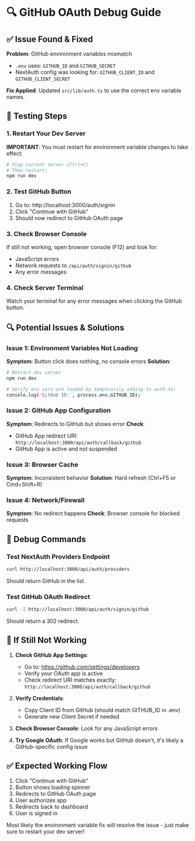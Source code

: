 # 🔍 GitHub OAuth Debug Guide

## ✅ **Issue Found & Fixed**

**Problem**: GitHub environment variables mismatch
- `.env` uses: `GITHUB_ID` and `GITHUB_SECRET`
- NextAuth config was looking for: `GITHUB_CLIENT_ID` and `GITHUB_CLIENT_SECRET`

**Fix Applied**: Updated `src/lib/auth.ts` to use the correct env variable names.

## 🧪 **Testing Steps**

### 1. Restart Your Dev Server
**IMPORTANT**: You must restart for environment variable changes to take effect:
```bash
# Stop current server (Ctrl+C)
# Then restart:
npm run dev
```

### 2. Test GitHub Button
1. Go to: http://localhost:3000/auth/signin
2. Click "Continue with GitHub"
3. Should now redirect to GitHub OAuth page

### 3. Check Browser Console
If still not working, open browser console (F12) and look for:
- JavaScript errors
- Network requests to `/api/auth/signin/github`
- Any error messages

### 4. Check Server Terminal
Watch your terminal for any error messages when clicking the GitHub button.

## 🔍 **Potential Issues & Solutions**

### Issue 1: Environment Variables Not Loading
**Symptom**: Button click does nothing, no console errors
**Solution**: 
```bash
# Restart dev server
npm run dev

# Verify env vars are loaded by temporarily adding to auth.ts:
console.log('GitHub ID:', process.env.GITHUB_ID);
```

### Issue 2: GitHub App Configuration
**Symptom**: Redirects to GitHub but shows error
**Check**: 
- GitHub App redirect URI: `http://localhost:3000/api/auth/callback/github`
- GitHub App is active and not suspended

### Issue 3: Browser Cache
**Symptom**: Inconsistent behavior
**Solution**: Hard refresh (Ctrl+F5 or Cmd+Shift+R)

### Issue 4: Network/Firewall
**Symptom**: No redirect happens
**Check**: Browser console for blocked requests

## 🔧 **Debug Commands**

### Test NextAuth Providers Endpoint
```bash
curl http://localhost:3000/api/auth/providers
```
Should return GitHub in the list.

### Test GitHub OAuth Redirect
```bash
curl -I http://localhost:3000/api/auth/signin/github
```
Should return a 302 redirect.

## 🚨 **If Still Not Working**

1. **Check GitHub App Settings**:
   - Go to: https://github.com/settings/developers
   - Verify your OAuth app is active
   - Check redirect URI matches exactly: `http://localhost:3000/api/auth/callback/github`

2. **Verify Credentials**:
   - Copy Client ID from GitHub (should match GITHUB_ID in .env)
   - Generate new Client Secret if needed

3. **Check Browser Console**: Look for any JavaScript errors

4. **Try Google OAuth**: If Google works but GitHub doesn't, it's likely a GitHub-specific config issue

## ✅ **Expected Working Flow**

1. Click "Continue with GitHub"
2. Button shows loading spinner
3. Redirects to GitHub OAuth page
4. User authorizes app
5. Redirects back to dashboard
6. User is signed in

Most likely the environment variable fix will resolve the issue - just make sure to restart your dev server!